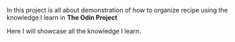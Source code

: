  In this project is all about demonstration of how to organize recipe using the knowledge I learn in **The Odin Project** 

 Here I will showcase all the knowledge I learn.